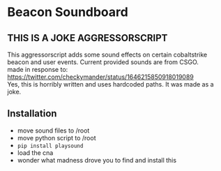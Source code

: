# Beacon Soundboard

## THIS IS A JOKE AGGRESSORSCRIPT
This aggressorscript adds some sound effects on certain cobaltstrike beacon and user events. Current provided sounds are from CSGO.  
made in response to: https://twitter.com/checkymander/status/1646215850918019089  
Yes, this is horribly written and uses hardcoded paths. It was made as a joke.
  
## Installation
- move sound files to /root
- move python script to /root
- ```pip install playsound```
- load the cna
- wonder what madness drove you to find and install this
